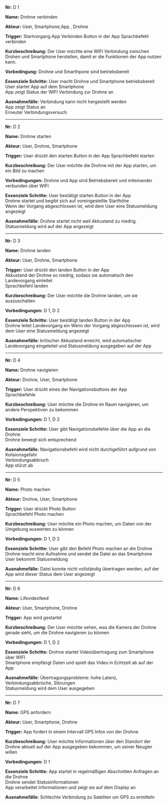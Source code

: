 **Nr:** D 1  

**Name:** Drohne verbinden  

**Akteur:** User, Smartphone,App , Drohne  

**Trigger:** Startvorgang App  Verbinden Button in der App  Sprachbefehl verbinden  

**Kurzbeschreibung:** Der User möchte eine WIFI Verbindung zwischen Drohen und Smartphone herstellen,   damit er die Funktionen der App nutzen kann.

**Vorbedingung:** Drohne und Smarthpone sind betriebsbereit  

**Essenziele Schritte:** User macht Drohne und Smartphone betriebsbereit  
User startet App auf dem Smartphone  
App zeigt Status der WIFI Verbindung zur Drohne an  

**Ausnahmefälle:** Verbindung kann nicht hergestellt werden  
App zeigt Status an  
Erneuter Verbindungsversuch  


----

**Nr:** D 2  

**Name:** Drohne starten  

**Akteur:** User, Drohne, Smartphone  

**Trigger:** User drückt den starten Button in der App  Sprachbefehl starten  

**Kurzbeschreibung:** Der User möchte die Drohne mit der App starten, um ein Bild zu machen  

**Vorbedingungen:** Drohne und App sind Betriebsbereit und miteinander verbunden über WIFI  

**Essenziele Schritte:** User bestätigt starten Button in der App  
Drohne startet und begibt sich auf voreingestellte Starthöhe  
Wenn der Vorgang abgeschlossen ist, wird dem User eine Statusmeldung angezeigt  

**Ausnahmefälle:** Drohne startet nicht weil Akkustand zu niedrig. Statusmeldung wird auf der App angezeigt  

---

**Nr:** D 3  

**Name:** Drohne landen  

**Akteur:** User, Drohne, Smartphone  

**Trigger:** User drückt den landen Button in der App   
Akkustand der Drohne so niedrig, sodass sie automatisch den Landevorgang einleitet  
Sprachbefehl landen  

**Kurzbeschreibung:** Der User möchte die Drohne landen, um sie auszuschalten  

**Vorbedingungen:** D 1, D 2  

**Essenziele Schritte:** User bestätigt landen Button in der App  
Drohne leitet Landevorgang ein
Wenn der Vorgang abgeschlossen ist, wird dem User eine Statusmeldung angezeigt  

**Ausnahmefälle:** kritischer Akkustand erreicht, wird automatischer Landevorgang eingeleitet und Statusmeldung ausgegeben auf der App  

---

**Nr:** D 4  

**Name:** Drohne navigieren  

**Akteur:** Drohne, User, Smartphone  

**Trigger:** User drückt eines der Navigationsbuttons der App  
Sprachbefehle  

**Kurzbeschreibung:** User möchte die Drohne im Raum navigieren, um andere Perspektiven zu bekommen  

**Vorbedingungen:** D 1, D 2  

**Essenziele Schritte:** User gibt Navigationsbefehle über die App an die Drohne  
Drohne bewegt sich entsprechend  

**Ausnahmefälle:** Navigationsbefehl wird nicht durchgeführt aufgrund von Kolisionsgefahr  
Verbindungsabbruch  
App stürzt ab  

---

**Nr:** D 5  

**Name:** Photo machen  

**Akteur:** Drohne, User, Smartphone  

**Trigger:** User drückt Photo Button  
Sprachbefehl Photo machen  

**Kurzbeschreibung:** User möchte ein Photo machen, um Daten von der Umgebung auswerten zu können  

**Vorbedingungen:** D 1, D 2  

**Essenziele Schritte:** User gibt den Befehl Photo machen an die Drohne  
Drohne macht eine Aufnahme und sendet die Datei an das Smartphone  
User bekommt Statusmeldung  

**Ausnahmefälle:** Datei konnte nicht vollständig übertragen werden, auf der App wird dieser Status dem User angezeigt  

---

**Nr:** D 6  

**Name:** Lifevideofeed  

**Akteur:** User, Smartphone, Drohne  

**Trigger:** App wird gestartet  

**Kurzbeschreibung:** Der User möchte sehen, was die Kamera der Drohne gerade sieht, um die Drohne navigieren zu können  

**Vorbedingungen:** D 1, D 2  

**Essenziele Schritte:** Drohne startet Videoübertragung zum Smartphone über WIFI  
Smartphone empfängt Daten und spielt das Video in Echtzeit ab auf der App  

**Ausnahmefälle:** Übertragungsprobleme: hohe Latenz, Verbindungsabbrüche, Störungen  
Statusmeldung wird dem User ausgegeben  

---

**Nr:** D 7  

**Name:** GPS anfordern  

**Akteur:** User, Smartphone, Drohne  

**Trigger:** App fordert in einem Intervall GPS Infos von der Drohne  

**Kurzbeschreibung:** User möchte Informationen über den Standort der Drohne aktuell auf der App ausgegeben bekommen,  um seiner Neugier willen  

**Vorbedingungen:** D 1  

**Essenziele Schritte:** App startet in regelmäßigen Abschnitten Anfragen an die Drohne  
Drohne sendet Statusinformationen  
App verarbeitet Informationen und zeigt sie auf dem Display an  

**Ausnahmefälle:** Schlechte Verbindung zu Sateliten um GPS zu ermitteln  
